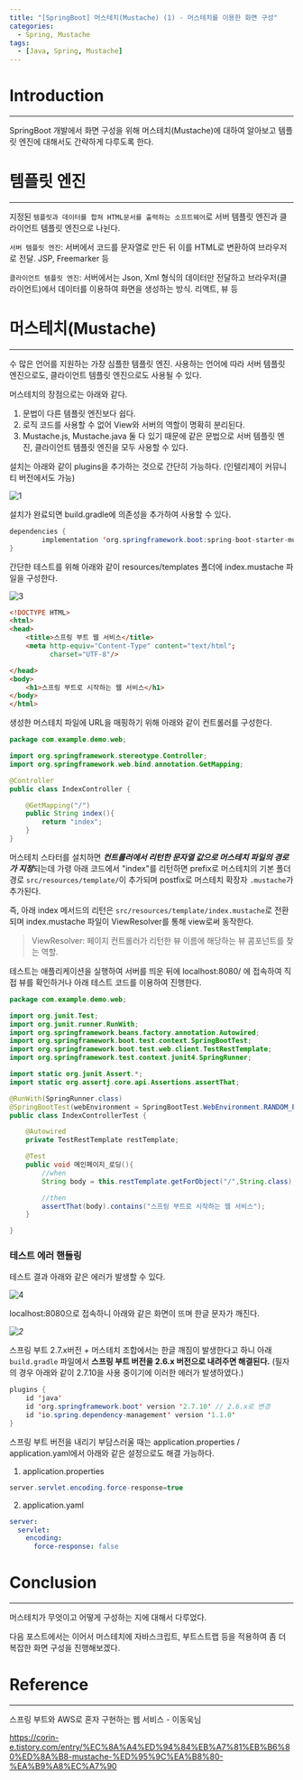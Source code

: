 ```yaml
---
title: "[SpringBoot] 머스테치(Mustache) (1) - 머스테치를 이용한 화면 구성"
categories:
  - Spring, Mustache
tags:
  - [Java, Spring, Mustache]
---
```




# Introduction

---

SpringBoot 개발에서 화면 구성을 위해 머스테치(Mustache)에 대하여 알아보고 템플릿 엔진에 대해서도 간략하게 다루도록 한다.



# 템플릿 엔진

---

지정된 ```템플릿과 데이터를 합쳐 HTML문서를 출력하는 소프트웨어```로 서버 템플릿 엔진과 클라이언트 템플릿 엔진으로 나뉜다.

`서버 템플릿 엔진`: 서버에서 코드를 문자열로 만든 뒤 이를 HTML로 변환하여 브라우저로 전달. JSP, Freemarker 등

`클라이언트 템플릿 엔진`: 서버에서는 Json, Xml 형식의 데이터만 전달하고 브라우저(클라이언트)에서 데이터를 이용하여 화면을 생성하는 방식. 리액트, 뷰 등



# 머스테치(Mustache)

---

수 많은 언어를 지원하는 가장 심플한 템플릿 엔진. 사용하는 언어에 따라 서버 템플릿 엔진으로도, 클라이언트 템플릿 엔진으로도 사용될 수 있다.

머스테치의 장점으로는 아래와 같다.

1. 문법이 다른 템플릿 엔진보다 쉽다.
2. 로직 코드를 사용할 수 없어 View와 서버의 역할이 명확히 분리된다.
3. Mustache.js, Mustache.java 둘 다 있기 때문에 같은 문법으로 서버 템플릿 엔진, 클라이언트 템플릿 엔진을 모두 사용할 수 있다.

설치는 아래와 같이 plugins을 추가하는 것으로 간단히 가능하다. (인텔리제이 커뮤니티 버전에서도 가능)

![1](../../assets/images/04-14-mustache/1.png)

설치가 완료되면 build.gradle에 의존성을 추가하여 사용할 수 있다.

```java
dependencies {
		implementation 'org.springframework.boot:spring-boot-starter-mustache'
}
```



간단한 테스트를 위해 아래와 같이 resources/templates 폴더에 index.mustache 파일을 구성한다.

![3](../../assets/images/04-14-mustache/3.png)

```html
<!DOCTYPE HTML>
<html>
<head>
    <title>스프링 부트 웹 서비스</title>
    <meta http-equiv="Content-Type" content="text/html";
          charset="UTF-8"/>

</head>
<body>
    <h1>스프링 부트로 시작하는 웹 서비스</h1>
</body>
</html>
```



생성한 머스테치 파일에 URL을 매핑하기 위해 아래와 같이 컨트롤러를 구성한다.

```java
package com.example.demo.web;

import org.springframework.stereotype.Controller;
import org.springframework.web.bind.annotation.GetMapping;

@Controller
public class IndexController {

    @GetMapping("/")
    public String index(){
        return "index";
    }
}

```

머스테치 스타터를 설치하면 ***컨트롤러에서 리턴한 문자열 값으로 머스테치 파일의 경로가 지정***되는데 가령 아래 코드에서 "index"를 리턴하면 prefix로 머스테치의 기본 폴더 경로 `src/resources/template/`이 추가되며 postfix로 머스테치 확장자 `.mustache`가 추가된다. 

즉, 아래 index 메서드의 리턴은 `src/resources/template/index.mustache`로 전환되며 index.mustache 파일이 ViewResolver를 통해 view로써 동작한다.

> ViewResolver: 페이지 컨트롤러가 리턴한 뷰 이름에 해당하는 뷰 콤포넌트를 찾는 역할.



 테스트는 애플리케이션을 실행하여 서버를 띄운 뒤에 localhost:8080/ 에 접속하여 직접 뷰를 확인하거나 아래 테스트 코드를 이용하여 진행한다.

```java
package com.example.demo.web;

import org.junit.Test;
import org.junit.runner.RunWith;
import org.springframework.beans.factory.annotation.Autowired;
import org.springframework.boot.test.context.SpringBootTest;
import org.springframework.boot.test.web.client.TestRestTemplate;
import org.springframework.test.context.junit4.SpringRunner;

import static org.junit.Assert.*;
import static org.assertj.core.api.Assertions.assertThat;

@RunWith(SpringRunner.class)
@SpringBootTest(webEnvironment = SpringBootTest.WebEnvironment.RANDOM_PORT)
public class IndexControllerTest {

    @Autowired
    private TestRestTemplate restTemplate;

    @Test
    public void 메인페이지_로딩(){
        //when
        String body = this.restTemplate.getForObject("/",String.class);;

        //then
        assertThat(body).contains("스프링 부트로 시작하는 웹 서비스");
    }

}
```



### 테스트 에러 핸들링

테스트 결과 아래와 같은 에러가 발생할 수 있다.

![4](../../assets/images/04-14-mustache/4.png)

localhost:8080으로 접속하니 아래와 같은 화면이 뜨며 한글 문자가 깨진다.

*![2](../../assets/images/04-14-mustache/2.png)*



스프링 부트 2.7.x버전 + 머스테치 조합에서는 한글 깨짐이 발생한다고 하니 아래 `build.gradle` 파일에서 **스프링 부트 버전을 2.6.x 버전으로 내려주면 해결된다.** (필자의 경우 아래와 같이 2.7.10을 사용 중이기에 이러한 에러가 발생하였다.)

```java
plugins {
    id 'java'
    id 'org.springframework.boot' version '2.7.10' // 2.6.x로 변경
    id 'io.spring.dependency-management' version '1.1.0'
}
```



스프링 부트 버전을 내리기 부담스러울 때는 application.properties / application.yaml에서 아래와 같은 설정으로도 해결 가능하다.

1. application.properties

```java
server.servlet.encoding.force-response=true
```

2. application.yaml

```yaml
server:
  servlet:
    encoding:
      force-response: false
```

# Conclusion

---

머스테치가 무엇이고 어떻게 구성하는 지에 대해서 다루었다.

다음 포스트에서는 이어서 머스테치에 자바스크립트, 부트스트랩 등을 적용하여 좀 더 복잡한 화면 구성을 진행해보겠다.

# Reference

---

스프링 부트와 AWS로 혼자 구현하는 웹 서비스 - 이동욱님

https://corin-e.tistory.com/entry/%EC%8A%A4%ED%94%84%EB%A7%81%EB%B6%80%ED%8A%B8-mustache-%ED%95%9C%EA%B8%80-%EA%B9%A8%EC%A7%90
